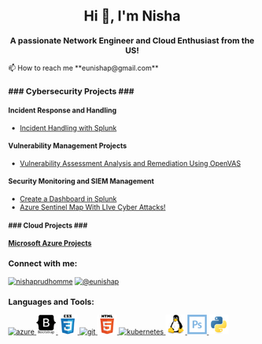 <h1 align="center">Hi 👋, I'm Nisha</h1>
<h3 align="center">A passionate Network Engineer and Cloud Enthusiast from the US!</h3>


<p> 📫 How to reach me **eunishap@gmail.com** </p>
<p></p>
<h3> ### Cybersecurity Projects ### </h3>
<!--Incident Response and Handling: Include case studies where you effectively detected, analyzed, and responded to security incidents such as malware outbreaks, data breaches, or DDoS attacks. Highlight your ability to contain and remediate these incidents while minimizing impact.-->
<h4> Incident Response and Handling </h4>
<ul>
  <li>  <a href = "#" > Incident Handling with Splunk </a> </li>
    
</ul>


<!--Vulnerability Assessment and Penetration Testing: Showcase projects where you conducted thorough vulnerability assessments and penetration tests on both web applications and network infrastructure. Demonstrate how you identified weaknesses and provided recommendations for remediation.-->
<h4> Vulnerability Management Projects</h4>
<ul>
  <li>  <a href = "https://github.com/Nisha318/Security/blob/main/Cybersecurity%20Vulnerability%20Management%20Project%20--%20OpenVAS/README.md"> Vulnerability Assessment Analysis and Remediation Using OpenVAS </a> </li>
</ul>

<!--Security Monitoring and SIEM Management: Describe projects where you set up and managed security monitoring systems, like SIEM (Security Information and Event Management), to monitor the network for suspicious activities and potential threats.-->
<h4> Security Monitoring and SIEM Management</h4>

<ul>
  <li> <a href="https://github.com/Nisha318/Splunk-Projects/tree/main/Create%20Dashboard%20in%20Splunk%20"> Create a Dashboard in Splunk </a> </li>
  <li> <a href="#"> Azure Sentinel Map With LIve Cyber Attacks! </a> </li>
</ul>


<!--Threat Intelligence Analysis: Present examples of how you utilized threat intelligence feeds to proactively identify emerging threats and adapt security strategies accordingly.-->

<!--Security Policy and Compliance: Showcase your experience in developing security policies, procedures, and guidelines aligned with industry standards and compliance frameworks (e.g., ISO 27001, NIST, GDPR).-->

<!--Network Security Design and Implementation: Provide examples of network security projects where you designed and implemented secure network architectures, firewalls, VPNs, and other security solutions.-->

<!--Identity and Access Management (IAM): Discuss IAM projects where you improved access control measures, implemented multi-factor authentication, and ensured least privilege principles were followed.-->

<!--Security Awareness and Training: Share any initiatives you led to educate employees about security best practices and raise security awareness across the organization.-->

<!--Threat Hunting and Analysis: Illustrate how you conducted proactive threat-hunting activities to search for potential threats and anomalies within the network.-->

<!--Security Tool Evaluation and Integration: Describe projects where you evaluated and integrated various security tools and technologies to enhance the overall security posture of an organization.-->

<!--Documentation and Reporting: Showcase your ability to create comprehensive security reports, detailing findings, recommendations, and risk assessments for different stakeholders.-->

<!--Documentation and Reporting: Showcase your ability to create comprehensive security reports, detailing findings, recommendations, and risk assessments for different stakeholders.-->

<!--Collaboration and Teamwork: Highlight any collaborative projects where you worked with cross-functional teams to address security challenges and implement solutions.-->






<h4> ### Cloud Projects ### </h4>
<h4> <a href="https://github.com/Nisha318/Microsoft-Azure-AZ-104-Azure-Administration-Lab-Walkthroughs"> Microsoft Azure Projects </a> </h4>


<h3 align="left">Connect with me:</h3>
<p align="left">
<a href="https://linkedin.com/in/nishaprudhomme" target="blank"><img align="center" src="https://raw.githubusercontent.com/rahuldkjain/github-profile-readme-generator/master/src/images/icons/Social/linked-in-alt.svg" alt="nishaprudhomme" height="30" width="40" /></a>
<a href="https://medium.com/@eunishap" target="blank"><img align="center" src="https://raw.githubusercontent.com/rahuldkjain/github-profile-readme-generator/master/src/images/icons/Social/medium.svg" alt="@eunishap" height="30" width="40" /></a>
</p>

<h3 align="left">Languages and Tools:</h3>
<p align="left"> <a href="https://azure.microsoft.com/en-in/" target="_blank" rel="noreferrer"> <img src="https://www.vectorlogo.zone/logos/microsoft_azure/microsoft_azure-icon.svg" alt="azure" width="40" height="40"/> </a> <a href="https://getbootstrap.com" target="_blank" rel="noreferrer"> <img src="https://raw.githubusercontent.com/devicons/devicon/master/icons/bootstrap/bootstrap-plain-wordmark.svg" alt="bootstrap" width="40" height="40"/> </a> <a href="https://www.w3schools.com/css/" target="_blank" rel="noreferrer"> <img src="https://raw.githubusercontent.com/devicons/devicon/master/icons/css3/css3-original-wordmark.svg" alt="css3" width="40" height="40"/> </a> <a href="https://git-scm.com/" target="_blank" rel="noreferrer"> <img src="https://www.vectorlogo.zone/logos/git-scm/git-scm-icon.svg" alt="git" width="40" height="40"/> </a> <a href="https://www.w3.org/html/" target="_blank" rel="noreferrer"> <img src="https://raw.githubusercontent.com/devicons/devicon/master/icons/html5/html5-original-wordmark.svg" alt="html5" width="40" height="40"/> </a> <a href="https://kubernetes.io" target="_blank" rel="noreferrer"> <img src="https://www.vectorlogo.zone/logos/kubernetes/kubernetes-icon.svg" alt="kubernetes" width="40" height="40"/> </a> <a href="https://www.linux.org/" target="_blank" rel="noreferrer"> <img src="https://raw.githubusercontent.com/devicons/devicon/master/icons/linux/linux-original.svg" alt="linux" width="40" height="40"/> </a> <a href="https://www.photoshop.com/en" target="_blank" rel="noreferrer"> <img src="https://raw.githubusercontent.com/devicons/devicon/master/icons/photoshop/photoshop-line.svg" alt="photoshop" width="40" height="40"/> </a> <a href="https://www.python.org" target="_blank" rel="noreferrer"> <img src="https://raw.githubusercontent.com/devicons/devicon/master/icons/python/python-original.svg" alt="python" width="40" height="40"/> </a> </p>
